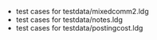 - test cases for testdata/mixedcomm2.ldg
- test cases for testdata/notes.ldg
- test cases for testdata/postingcost.ldg

